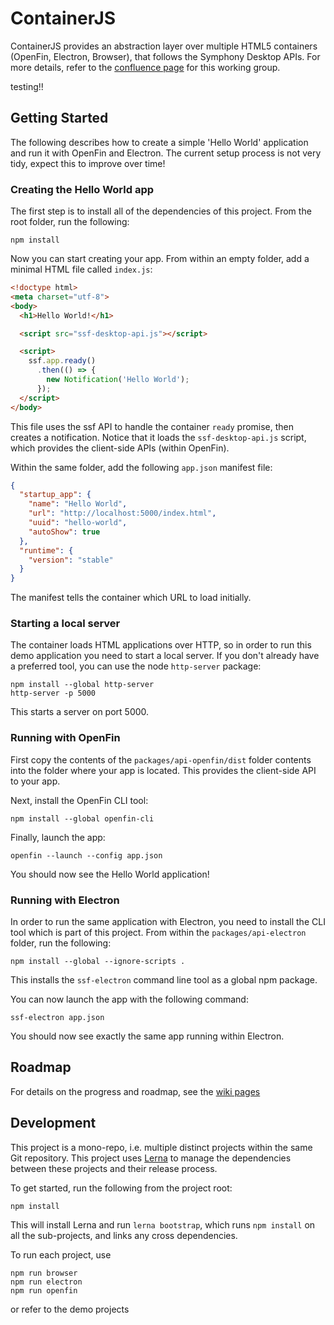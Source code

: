 # ContainerJS

ContainerJS provides an abstraction layer over multiple HTML5 containers (OpenFin, Electron, Browser), that follows the Symphony Desktop APIs. For more details, refer to the [confluence page](https://symphonyoss.atlassian.net/wiki/display/WGDWAPI/Working+Group+-+Desktop+Wrapper+API) for this working group.

testing!!

## Getting Started

The following describes how to create a simple 'Hello World' application and run it with OpenFin and Electron. The current setup process is not very tidy, expect this to improve over time!

### Creating the Hello World app

The first step is to install all of the dependencies of this project. From the root folder, run the following:

```
npm install
```

Now you can start creating your app. From within an empty folder, add a minimal HTML file called `index.js`:

```html
<!doctype html>
<meta charset="utf-8">
<body>
  <h1>Hello World!</h1>

  <script src="ssf-desktop-api.js"></script>

  <script>
    ssf.app.ready()
      .then(() => {
        new Notification('Hello World');
      });
  </script>
</body>
```

This file uses the ssf API to handle the container `ready` promise, then creates a notification. Notice that it loads the `ssf-desktop-api.js` script, which provides the client-side APIs (within OpenFin).

Within the same folder, add the following `app.json` manifest file:

```json
{
  "startup_app": {
    "name": "Hello World",
    "url": "http://localhost:5000/index.html",
    "uuid": "hello-world",
    "autoShow": true
  },
  "runtime": {
    "version": "stable"
  }
}
```

The manifest tells the container which URL to load initially.

### Starting a local server

The container loads HTML applications over HTTP, so in order to run this demo application you need to start a local server. If you don't already have a preferred tool, you can use the node `http-server` package:

```
npm install --global http-server
http-server -p 5000
```

This starts a server on port 5000.

### Running with OpenFin

First copy the contents of the `packages/api-openfin/dist` folder contents into the folder where your app is located. This provides the client-side API to your app.

Next, install the OpenFin CLI tool:

```
npm install --global openfin-cli
```

Finally, launch the app:

```
openfin --launch --config app.json
```

You should now see the Hello World application!

### Running with Electron

In order to run the same application with Electron, you need to install the CLI tool which is part of this project. From within the `packages/api-electron` folder, run the following:

```
npm install --global --ignore-scripts .
```

This installs the `ssf-electron` command line tool as a global npm package.

You can now launch the app with the following command:

```
ssf-electron app.json
```

You should now see exactly the same app running within Electron.

## Roadmap

For details on the progress and roadmap, see the [wiki pages](https://github.com/symphonyoss/containerjs/wiki)

## Development

This project is a mono-repo, i.e. multiple distinct projects within the same Git repository. This project uses [Lerna](https://github.com/lerna/lerna) to manage the dependencies between these projects and their release process.

To get started, run the following from the project root:

```
npm install
```

This will install Lerna and run `lerna bootstrap`, which runs `npm install` on all the sub-projects, and links any cross dependencies.

To run each project, use
```
npm run browser
npm run electron
npm run openfin
```
or refer to the demo projects
